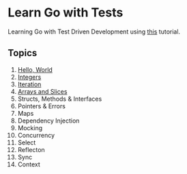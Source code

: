 # Learn Go with Tests
Learning Go with Test Driven Development using [this](https://quii.gitbook.io/learn-go-with-tests/) tutorial.

## Topics

1. [Hello, World](./hello)
1. [Integers](./integers)
1. [Iteration](./iteration)
1. [Arrays and Slices](./arrays-and-slices)
1. Structs, Methods & Interfaces
1. Pointers & Errors
1. Maps
1. Dependency Injection
1. Mocking
1. Concurrency
1. Select
1. Reflecton
1. Sync
1. Context

